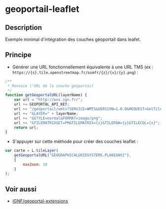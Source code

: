 # geoportail-leaflet

## Description

Exemple minimal d'intégration des couches géoportail dans leafet.

## Principe

* Générer une URL fonctionnellement équivalente à une URL TMS (ex : `https://{s}.tile.openstreetmap.fr/osmfr/{z}/{x}/{y}.png`) :

```js
/**
 * Renvoie l'URL de la couche geoportail
 */
function getGeoportalURL(layerName) {
    var url = "http://wxs.ign.fr/";
    url += GEOPORTAL_API_KEY;
    url += "/geoportail/wmts?SERVICE=WMTS&VERSION=1.0.0&REQUEST=GetTile";
    url += "&LAYER=" + layerName;
    url += "&STYLE=normal&FORMAT=image/png";
    url += "&TILEMATRIXSET=PM&TILEMATRIX={z}&TILEROW={y}&TILECOL={x}";
    return url;
}
```

* S'appuyer sur cette méthode pour créer des couches leaflet :

```js
var carte = L.tileLayer(
    getGeoportalURL("GEOGRAPHICALGRIDSYSTEMS.PLANIGNV2"),
    {
        maxZoom: 19
    }
);
```

## Voir aussi

* [IGNF/geoportal-extensions](https://github.com/IGNF/geoportal-extensions#extensions-g%C3%A9oportail)

